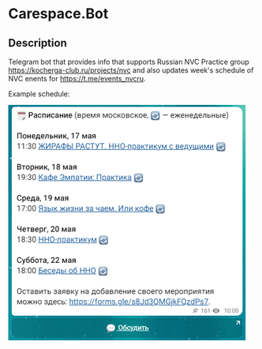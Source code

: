 # Carespace.Bot
## Description
Telegram bot that provides info that supports Russian NVC Practice group https://kocherga-club.ru/projects/nvc and also updates week's schedule of NVC enents for https://t.me/events_nvcru.

Example schedule:

![](https://raw.githubusercontent.com/Vadim-Borovikov/Carespace.Bot/main/schedule.png)
